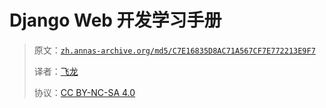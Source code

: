 # Django Web 开发学习手册

> 原文：[`zh.annas-archive.org/md5/C7E16835D8AC71A567CF7E772213E9F7`](https://zh.annas-archive.org/md5/C7E16835D8AC71A567CF7E772213E9F7)
> 
> 译者：[飞龙](https://github.com/wizardforcel)
> 
> 协议：[CC BY-NC-SA 4.0](http://creativecommons.org/licenses/by-nc-sa/4.0/)
